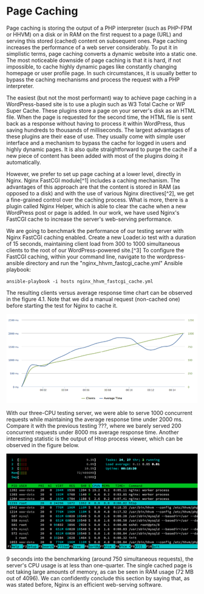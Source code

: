 # Page Caching

Page caching is storing the output of a PHP interpreter (such as PHP-FPM or HHVM) on a disk or in RAM on the first request to a page (URL) and serving this stored (cached) content on subsequent ones. Page caching increases the performance of a web server considerably. To put it in simplistic terms, page caching converts a dynamic website into a static one. The most noticeable downside of page caching is that it is hard, if not impossible, to cache highly dynamic pages like constantly changing homepage or user profile page. In such circumstances, it is usually better to bypass the caching mechanisms and process the request with a PHP interpreter.

The easiest (but not the most performant) way to achieve page caching in a WordPress-based site is to use a plugin such as W3 Total Cache or WP Super Cache. These plugins store a page on your server's disk as an HTML file. When the page is requested for the second time, the HTML file is sent back as a response without having to process it within WordPress, thus saving hundreds to thousands of milliseconds. The largest advantages of these plugins are their ease of use. They usually come with simple user interface and a mechanism to bypass the cache for logged in users and highly dynamic pages. It is also quite straightforward to purge the cache if a new piece of content has been added with most of the plugins doing it automatically.

However, we prefer to set up page caching at a lower level, directly in Nginx. Nginx FastCGI module[^1] includes a caching mechanism. The advantages of this approach are that the content is stored in RAM (as opposed to a disk) and with the use of various Nginx directives[^2], we get a fine-grained control over the caching process. What is more, there is a plugin called Nginx Helper, which is able to clear the cache when a new WordPress post or page is added. In our work, we have used Nginx's FastCGI cache to increase the server's web-serving performance.

We are going to benchmark the performance of our testing server with Nginx FastCGI caching enabled. Create a new Loader.io test with a duration of 15 seconds, maintaining client load from 300 to 1000 simultaneous clients to the root of our WordPress-powered site.[^3] To configure the FastCGI caching, within your command line, navigate to the wordpress-ansible directory and run the "nginx_hhvm_fastcgi_cache.yml" Ansible playbook:

```
ansible-playbook -i hosts nginx_hhvm_fastcgi_cache.yml
```

The resulting clients versus average response time chart can be observed in the figure 4.1. Note that we did a manual request (non-cached one) before starting the test for Nginx to cache it.

![Figure 4.1: Nginx with FastCGI caching: clients versus average response time](../figures/Nginx_FastCGI_caching.png)

With our three-CPU testing server, we were able to serve 1000 concurrent requests while maintaining the average response time under 2000 ms. Compare it with the previous testing ???, where we barely served 200 concurrent requests under 8000 ms average response time. Another interesting statistic is the output of Htop process viewer, which can be observed in the figure below.

![Figure 4.2: Nginx with FastCGI caching: Htop process viewer 9 seconds into test](../figures/Nginx_FastCGI_caching_9s.png)

9 seconds into the benchmarking (around 750 simultaneous requests), the server's CPU usage is at less than one-quarter. The single cached page is not taking large amounts of memory, as can be seen in RAM usage (72 MB out of 4096). We can confidently conclude this section by saying that, as was stated before, Nginx is an efficient web-serving software.